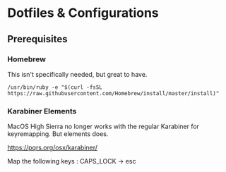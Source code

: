 # Dotfiles & Configurations



## Prerequisites

### Homebrew

This isn't specifically needed, but great to have.

    /usr/bin/ruby -e "$(curl -fsSL https://raw.githubusercontent.com/Homebrew/install/master/install)"

### Karabiner Elements

MacOS High Sierra no longer works with the regular Karabiner for keyremapping. But elements does.

https://pqrs.org/osx/karabiner/

Map the following keys : 
    CAPS_LOCK -> esc

